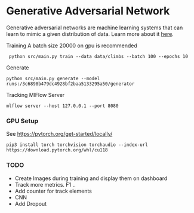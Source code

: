 # Generative Adversarial Network
Generative adversarial networks are machine learning systems that can learn to mimic a given distribution of data.
Learn more about it [here](https://realpython.com/generative-adversarial-networks/).


Training
A batch size 20000 on gpu is recommended
```shell
 python src/main.py train --data data/climbs --batch 100 --epochs 10
```

Generate
```shell
python src/main.py generate --model runs:/3c6898b479dc4928bf2baa5133295a50/generator
```
Tracking
MlFlow Server
```shell
mlflow server --host 127.0.0.1 --port 8080
```
<!---
# Bouldern
https://kilterboard.app/
-->

### GPU Setup
See https://pytorch.org/get-started/locally/ 
````shell
pip3 install torch torchvision torchaudio --index-url https://download.pytorch.org/whl/cu118
````

### TODO 
- Create Images during training and display them on dashboard
- Track more metrics. F1 ..
- Add counter for track elements
- CNN 
- Add Dropout